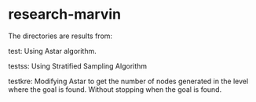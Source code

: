 research-marvin
===============

The directories are results from:

test: Using Astar algorithm.

testss: Using Stratified Sampling Algorithm

testkre: Modifying Astar to get the number of nodes generated in the level where the goal is found. Without stopping when the goal is found.
